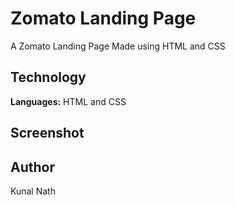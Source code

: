 
# Zomato Landing Page

A Zomato Landing Page Made using HTML and CSS


## Technology 

**Languages:** HTML and CSS


## Screenshot





## Author

Kunal Nath
